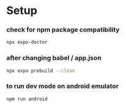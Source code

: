 # Setup

### check for npm package compatibility

```bash
npx expo-doctor
```

### after changing babel / app.json

```bash
npx expo prebuild --clean

```

### to run dev mode on android emulator

```bash
npm run android
```

